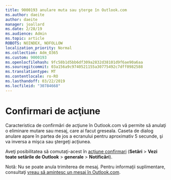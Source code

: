 ```yaml
---
title: 9000193 anulare muta sau şterge în Outlook.com
ms.author: daeite
author: daeite
manager: joallard
ms.date: 2/28/19
ms.audience: Admin
ms.topic: article
ROBOTS: NOINDEX, NOFOLLOW
localization_priority: Normal
ms.collection: Adm_O365
ms.custom: 9000193
ms.openlocfilehash: 9fc58b1d5bb6df309a2832d38101d9f6ae90a6aa
ms.sourcegitcommit: 03a156a9c9740521155a30775492c7dff0982588
ms.translationtype: MT
ms.contentlocale: ro-RO
ms.lasthandoff: 03/22/2019
ms.locfileid: "30784668"
---
```

# <a name="action-confirmations"></a>Confirmari de acţiune

Caracteristica de confirmări de acţiune în Outlook.com vă permite să anulaţi o eliminare mutare sau mesaj, care ai facut greseala. Caseta de dialog anulare apare în partea de jos a ecranului pentru aproximativ 5 secunde, şi va inversa a mişca sau ştergeţi acţiunea.

Aveţi posibilitatea să comutaţi-acest în [acţiune confirmari](https://outlook.live.com/mail/options/general/notifications) (**Setări** > **Vezi toate setările de Outlook** > **generale** > **Notificări**).

Notă: Nu se poate anula trimiterea de mesaj. Pentru informaţii suplimentare, consultaţi [vreau să amintesc un mesaj în Outlook.com](https://support.office.com/article/c069ddde-5282-4085-8f4c-d7b133324f8a).